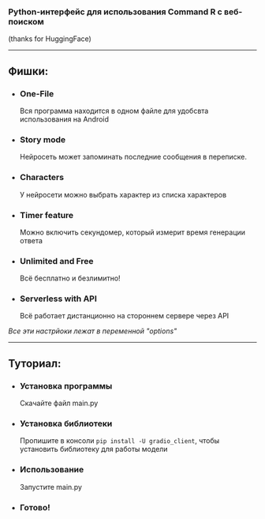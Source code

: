 ### Python-интерфейс для использования Command R с веб-поиском
(thanks for HuggingFace)

---
## Фишки:
- ### One-File
  Вся программа находится в одном файле для удобсвта использования на Android
- ### Story mode
  Нейросеть может запоминать последние сообщения в переписке.
- ### Characters
  У нейросети можно выбрать характер из списка характеров
- ### Timer feature
  Можно включить секундомер, который измерит время генерации ответа
- ### Unlimited and Free
  Всё бесплатно и безлимитно!
- ### Serverless with API
  Всё работает дистанционно на стороннем сервере через API

*Все эти настрйоки лежат в переменной "options"*

---
## Туториал:
- ### Установка программы
  Скачайте файл main.py
- ### Установка библиотеки
  Пропишите в консоли ```pip install -U gradio_client```, чтобы установить библиотеку для работы модели
- ### Использование
  Запустите main.py

- ### Готово!

